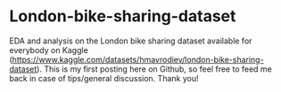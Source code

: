# London-bike-sharing-dataset
EDA and analysis on the London bike sharing dataset available for everybody on Kaggle (https://www.kaggle.com/datasets/hmavrodiev/london-bike-sharing-dataset).
This is my first posting here on Github, so feel free to feed me back in case of tips/general discussion.
Thank you!
